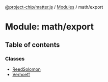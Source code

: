 [@project-chip/matter.js](../README.md) / [Modules](../modules.md) / math/export

# Module: math/export

## Table of contents

### Classes

- [ReedSolomon](../classes/math_export.ReedSolomon.md)
- [Verhoeff](../classes/math_export.Verhoeff.md)
